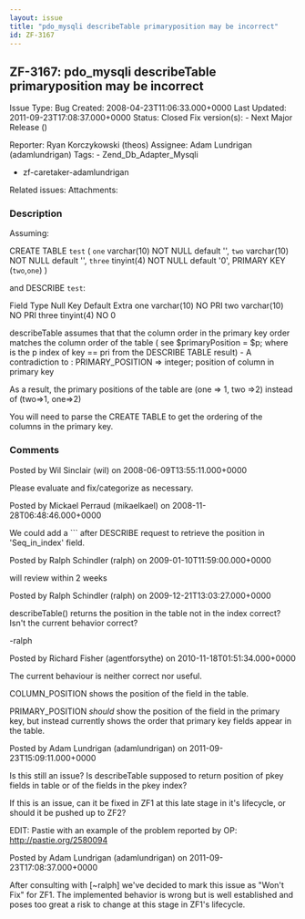 ```yaml
---
layout: issue
title: "pdo_mysqli describeTable primaryposition may be incorrect"
id: ZF-3167
---
```


ZF-3167: pdo\_mysqli describeTable primaryposition may be incorrect
-------------------------------------------------------------------

 Issue Type: Bug Created: 2008-04-23T11:06:33.000+0000 Last Updated: 2011-09-23T17:08:37.000+0000 Status: Closed Fix version(s): - Next Major Release ()
 
 Reporter:  Ryan Korczykowski (theos)  Assignee:  Adam Lundrigan (adamlundrigan)  Tags: - Zend\_Db\_Adapter\_Mysqli
- zf-caretaker-adamlundrigan
 
 Related issues: 
 Attachments: 
### Description

Assuming:

CREATE TABLE `test` ( `one` varchar(10) NOT NULL default '', `two` varchar(10) NOT NULL default '', `three` tinyint(4) NOT NULL default '0', PRIMARY KEY (`two`,`one`) )

and DESCRIBE `test`:

Field Type Null Key Default Extra one varchar(10) NO PRI two varchar(10) NO PRI three tinyint(4) NO 0

describeTable assumes that that the column order in the primary key order matches the column order of the table ( see $primaryPosition = $p; where is the p index of key == pri from the DESCRIBE TABLE result) - A contradiction to : PRIMARY\_POSITION => integer; position of column in primary key

As a result, the primary positions of the table are (one => 1, two =>2) instead of (two=>1, one=>2)

You will need to parse the CREATE TABLE to get the ordering of the columns in the primary key.

 

 

### Comments

Posted by Wil Sinclair (wil) on 2008-06-09T13:55:11.000+0000

Please evaluate and fix/categorize as necessary.

 

 

Posted by Mickael Perraud (mikaelkael) on 2008-11-28T06:48:46.000+0000

We could add a ``` after DESCRIBE request to retrieve the position in 'Seq\_in\_index' field.

 

 

Posted by Ralph Schindler (ralph) on 2009-01-10T11:59:00.000+0000

will review within 2 weeks

 

 

Posted by Ralph Schindler (ralph) on 2009-12-21T13:03:27.000+0000

describeTable() returns the position in the table not in the index correct? Isn't the current behavior correct?

-ralph

 

 

Posted by Richard Fisher (agentforsythe) on 2010-11-18T01:51:34.000+0000

The current behaviour is neither correct nor useful.

COLUMN\_POSITION shows the position of the field in the table.

PRIMARY\_POSITION _should_ show the position of the field in the primary key, but instead currently shows the order that primary key fields appear in the table.

 

 

Posted by Adam Lundrigan (adamlundrigan) on 2011-09-23T15:09:11.000+0000

Is this still an issue? Is describeTable supposed to return position of pkey fields in table or of the fields in the pkey index?

If this is an issue, can it be fixed in ZF1 at this late stage in it's lifecycle, or should it be pushed up to ZF2?

EDIT: Pastie with an example of the problem reported by OP: <http://pastie.org/2580094>

 

 

Posted by Adam Lundrigan (adamlundrigan) on 2011-09-23T17:08:37.000+0000

After consulting with [~ralph] we've decided to mark this issue as "Won't Fix" for ZF1. The implemented behavior is wrong but is well established and poses too great a risk to change at this stage in ZF1's lifecycle.

 

 